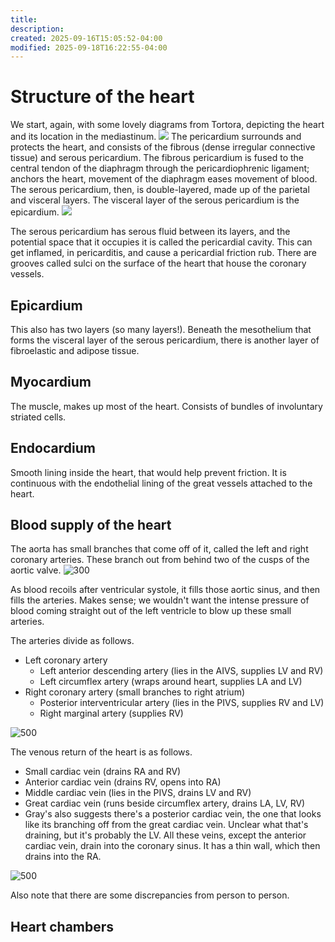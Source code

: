 ```yaml
---
title:
description:
created: 2025-09-16T15:05:52-04:00
modified: 2025-09-18T16:22:55-04:00
---
```

# Structure of the heart
We start, again, with some lovely diagrams from Tortora, depicting the heart and its location in the mediastinum.
![](00%20media/{DC9938B3-8A38-401D-9E94-EFC238547A6C}.png)
The pericardium surrounds and protects the heart, and consists of the fibrous (dense irregular connective tissue) and serous pericardium. The fibrous pericardium is fused to the central tendon of the diaphragm through the pericardiophrenic ligament; anchors the heart, movement of the diaphragm eases movement of blood. The serous pericardium, then, is double-layered, made up of the parietal and visceral layers. The visceral layer of the serous pericardium is the epicardium. 
![](00%20media/{261EB008-5D12-44D3-B4A0-ECE082EC3213}.png)

The serous pericardium has serous fluid between its layers, and the potential space that it occupies it is called the pericardial cavity. This can get inflamed, in pericarditis, and cause a pericardial friction rub. There are grooves called sulci on the surface of the heart that house the coronary vessels. 
## Epicardium
This also has two layers (so many layers!). Beneath the mesothelium that forms the visceral layer of the serous pericardium, there is another layer of fibroelastic and adipose tissue.
## Myocardium
The muscle, makes up most of the heart. Consists of bundles of involuntary striated cells. 
## Endocardium
Smooth lining inside the heart, that would help prevent friction. It is continuous with the endothelial lining of the great vessels attached to the heart. 
## Blood supply of the heart
The aorta has small branches that come off of it, called the left and right coronary arteries. These branch out from behind two of the cusps of the aortic valve. 
![300](00%20media/{97E4FE59-C0AC-46DA-829D-7891B80A74DF}.png)

As blood recoils after ventricular systole, it fills those aortic sinus, and then fills the arteries. Makes sense; we wouldn't want the intense pressure of blood coming straight out of the left ventricle to blow up these small arteries.

The arteries divide as follows. 
- Left coronary artery
	- Left anterior descending artery (lies in the AIVS, supplies LV and RV)
	- Left circumflex artery (wraps around heart, supplies LA and LV)
- Right coronary artery (small branches to right atrium)
	- Posterior interventricular artery (lies in the PIVS, supplies RV and LV)
	- Right marginal artery (supplies RV)

![500](00%20media/{53BF151D-88D4-4F2F-A2E3-E68E167E1D26}.png)

The venous return of the heart is as follows.
- Small cardiac vein (drains RA and RV)
- Anterior cardiac vein (drains RV, opens into RA)
- Middle cardiac vein (lies in the PIVS, drains LV and RV)
- Great cardiac vein (runs beside circumflex artery, drains LA, LV, RV)
- Gray's also suggests there's a posterior cardiac vein, the one that looks like its branching off from the great cardiac vein. Unclear what that's draining, but it's probably the LV. 
All these veins, except the anterior cardiac vein, drain into the coronary sinus. It has a thin wall, which then drains into the RA. 

![500](00%20media/{F6D0358B-16A0-4EBC-B226-EFE15EEE8639}.png)

Also note that there are some discrepancies from person to person. 
## Heart chambers
